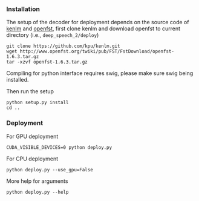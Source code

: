 ### Installation
The setup of the decoder for deployment depends on the source code of [kenlm](https://github.com/kpu/kenlm/) and [openfst](http://www.openfst.org/twiki/bin/view/FST/WebHome), first clone kenlm and download openfst to current directory (i.e., `deep_speech_2/deploy`)

```shell
git clone https://github.com/kpu/kenlm.git
wget http://www.openfst.org/twiki/pub/FST/FstDownload/openfst-1.6.3.tar.gz
tar -xzvf openfst-1.6.3.tar.gz
```

Compiling for python interface requires swig, please make sure swig being installed.

Then run the setup

```shell
python setup.py install
cd ..
```

### Deployment

For GPU deployment

```
CUDA_VISIBLE_DEVICES=0 python deploy.py
```

For CPU deployment

```
python deploy.py --use_gpu=False
```

More help for arguments

```
python deploy.py --help
```
